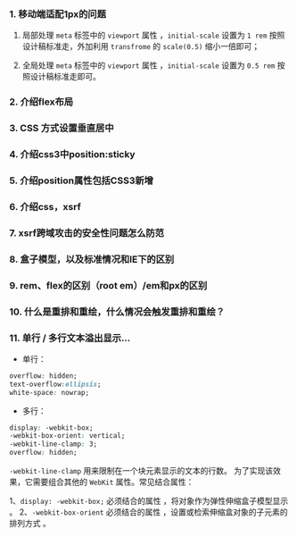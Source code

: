 ### 1. 移动端适配1px的问题

1. 局部处理
`meta` 标签中的 `viewport` 属性 ，`initial-scale` 设置为 `1 rem` 按照设计稿标准走，外加利用 `transfrome` 的 `scale(0.5)` 缩小一倍即可；

2. 全局处理
`meta` 标签中的 `viewport` 属性 ，`initial-scale` 设置为 `0.5 rem` 按照设计稿标准走即可。

### 2. 介绍flex布局

### 3. CSS 方式设置垂直居中

### 4. 介绍css3中position:sticky

### 5. 介绍position属性包括CSS3新增

### 6. 介绍css，xsrf

### 7. xsrf跨域攻击的安全性问题怎么防范

### 8. 盒子模型，以及标准情况和IE下的区别

### 9. rem、flex的区别（root em）/em和px的区别

### 10. 什么是重排和重绘，什么情况会触发重排和重绘？

### 11. 单行 / 多行文本溢出显示...

* 单行：

```css
overflow: hidden;
text-overflow:ellipsis;
white-space: nowrap;
```

* 多行：

```css
display: -webkit-box;
-webkit-box-orient: vertical;
-webkit-line-clamp: 3;
overflow: hidden;
```

`-webkit-line-clamp` 用来限制在一个块元素显示的文本的行数。 为了实现该效果，它需要组合其他的 `WebKit` 属性。常见结合属性：

1、`display: -webkit-box;` 必须结合的属性 ，将对象作为弹性伸缩盒子模型显示 。
2、`-webkit-box-orient` 必须结合的属性 ，设置或检索伸缩盒对象的子元素的排列方式 。

### 

### 

### 

### 

### 

### 

### 

### 

### 

### 

### 

### 

### 

### 

### 

### 

### 

### 